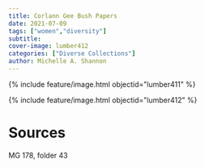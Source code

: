 ```yaml
---
title: Corlann Gee Bush Papers
date: 2021-07-09
tags: ["women","diversity"]
subtitle: 
cover-image: lumber412
categories: ["Diverse Collections"]
author: Michelle A. Shannon
---
```


{% include feature/image.html objectid="lumber411" %}

{% include feature/image.html objectid="lumber412" %}

# Sources

MG 178, folder 43